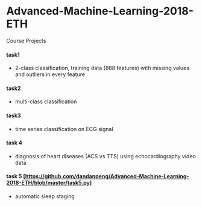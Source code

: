 # Advanced-Machine-Learning-2018-ETH
Course Projects
#### task1
- 2-class classification, training data (888 features) with missing values and outliers in every feature
#### task2
- multi-class classification
#### task3
- time series classification on ECG signal
#### task 4
- diagnosis of heart diseases (ACS vs TTS) using echocardiography video data
#### task 5 [https://github.com/dandanpeng/Advanced-Machine-Learning-2018-ETH/blob/master/task5.py]
- automatic sleep staging
